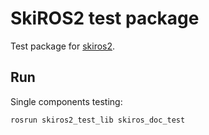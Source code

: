 #  SkiROS2 test package

Test package for [skiros2](https://github.com/RVMI/skiros2).

## Run

Single components testing:

```rosrun skiros2_test_lib skiros_doc_test```
